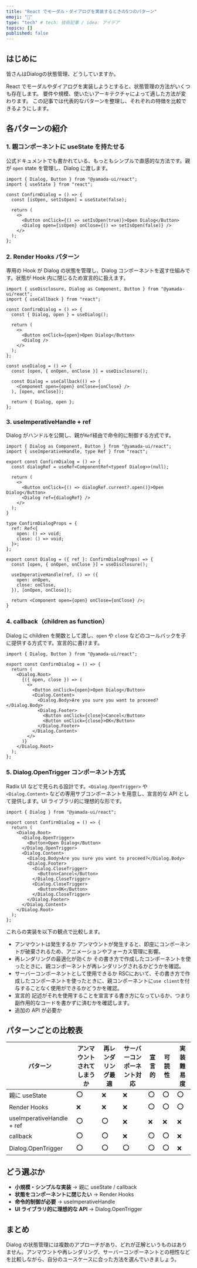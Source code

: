 ```yaml
---
title: "React でモーダル・ダイアログを実装するときの5つのパターン"
emoji: "🚪"
type: "tech" # tech: 技術記事 / idea: アイデア
topics: []
published: false
---
```


## はじめに

皆さんはDialogの状態管理、どうしていますか。

React でモーダルやダイアログを実装しようとすると、状態管理の方法がいくつも存在します。
要件や規模、使いたいアーキテクチャによって適した方法が変わります。
この記事では代表的なパターンを整理し、それぞれの特徴を比較できるようにします。

## 各パターンの紹介

### 1. 親コンポーネントに useState を持たせる

公式ドキュメントでも書かれている、もっともシンプルで直感的な方法です。親が `open` state を管理し、Dialog に渡します。

```tsx
import { Dialog, Button } from "@yamada-ui/react";
import { useState } from "react";

const ConfirmDialog = () => {
  const [isOpen, setIsOpen] = useState(false);

  return (
    <>
      <Button onClick={() => setIsOpen(true)}>Open Dialog</Button>
      <Dialog open={isOpen} onClose={() => setIsOpen(false)} />
    </>
  );
};
```

### 2. Render Hooks パターン

専用の Hook が Dialog の状態を管理し、Dialog コンポーネントを返す仕組みです。状態が Hook 内に閉じるため宣言的に扱えます。

```tsx
import { useDisclosure, Dialog as Component, Button } from "@yamada-ui/react";
import { useCallback } from "react";

const ConfirmDialog = () => {
  const { Dialog, open } = useDialog();

  return (
    <>
      <Button onClick={open}>Open Dialog</Button>
      <Dialog />
    </>
  );
};

const useDialog = () => {
  const [open, { onOpen, onClose }] = useDisclosure();
  
  const Dialog = useCallback(() => (
    <Component open={open} onClose={onClose} />
  ), [open, onClose]);

  return { Dialog, open };
};
```

### 3. useImperativeHandle + ref

Dialog がハンドルを公開し、親が`Ref`経由で命令的に制御する方式です。

```tsx
import { Dialog as Component, Button } from "@yamada-ui/react";
import { useImperativeHandle, type Ref } from "react";

export const ConfirmDialog = () => {
  const dialogRef = useRef<ComponentRef<typeof Dialog>>(null);

  return (
    <>
      <Button onClick={() => dialogRef.current?.open()}>Open Dialog</Button>
      <Dialog ref={dialogRef} />
    </>
  );
}

type ConfirmDialogProps = {
  ref: Ref<{
    open: () => void;
    close: () => void;
  }>;
};

export const Dialog = ({ ref }: ConfirmDialogProps) => {
  const [open, { onOpen, onClose }] = useDisclosure();

  useImperativeHandle(ref, () => ({
    open: onOpen,
    close: onClose,
  }), [onOpen, onClose]);

  return <Component open={open} onClose={onClose} />;
}
```

### 4. callback（children as function）

Dialog に children を関数として渡し、`open` や `close` などのコールバックを子に提供する方式です。宣言的に書けます。

```tsx
import { Dialog, Button } from "@yamada-ui/react";

export const ConfirmDialog = () => {
  return (
    <Dialog.Root>
      {({ open, close }) => (
        <>
          <Button onClick={open}>Open Dialog</Button>
          <Dialog.Content>
            <Dialog.Body>Are you sure you want to proceed?</Dialog.Body>
            <Dialog.Footer>
              <Button onClick={close}>Cancel</Button>
              <Button onClick={close}>OK</Button>
            </Dialog.Footer>
          </Dialog.Content>
        </>
      )}
    </Dialog.Root>
  );
};

```

### 5. Dialog.OpenTrigger コンポーネント方式

Radix UI などで見られる設計です。`<Dialog.OpenTrigger>` や `<Dialog.Content>` などの専用サブコンポーネントを用意し、宣言的な API として提供します。UI ライブラリ的に理想的な形です。

```tsx
import { Dialog } from "@yamada-ui/react";

export const ConfirmDialog = () => {
  return (
    <Dialog.Root>
      <Dialog.OpenTrigger>
        <Button>Open Dialog</Button>
      </Dialog.OpenTrigger>
      <Dialog.Content>
        <Dialog.Body>Are you sure you want to proceed?</Dialog.Body>
        <Dialog.Footer>
          <Dialog.CloseTrigger>
            <Button>Cancel</Button>
          </Dialog.CloseTrigger>
          <Dialog.CloseTrigger>
            <Button>OK</Button>
          </Dialog.CloseTrigger>
        </Dialog.Footer>
      </Dialog.Content>
    </Dialog.Root>
  );
};
```

これらの実装を以下の観点で比較します。

* アンマウントは発生するか
  アンマウントが発生すると、即座にコンポーネントが破棄されるため、アニメーションやフォーカス管理に影響。
* 再レンダリングの最適化が効くか
その書き方で作成したコンポーネントを使ったときに、親コンポーネントが再レンダリングされるかどうかを確認。
* サーバーコンポーネントとして使用できるか
  RSCにおいて、その書き方で作成したコンポーネントを使ったときに、親コンポーネントに`use client`を付与することなく使用ができるかどうかを確認。
* 宣言的
記述がそれを使用することを宣言する書き方になっているか、つまり副作用的なコードを書かずに済むかを確認します。
* 追加の API が必要か

## パターンごとの比較表

| パターン                      | アンマウントされてしまうか   | 再レンダリング最適       | サーバーコンポーネント対応 | 宣言的 | 可読性 | 実装難易度 |
| ------------------------- | --- | --- | --- | --- | --- | --- |
| 親に useState            　| ⭕ | ❌ | ❌ | ⭕| ⭕ | ⭕ |
| Render Hooks              | ❌ | ❌ | ❌ | ⭕| ⭕ | ⭕ |
| useImperativeHandle + ref | ⭕ | ⭕ | ❌ | ❌| ❌ | ❌ |
| callback                  | ⭕ | ⭕ | ❌ | ⭕| ⭕ | ❌ |
| Dialog.OpenTrigger        | ⭕ | ⭕ | ⭕ | ⭕| ⭕ | ❌ |

## どう選ぶか

* **小規模・シンプルな実装** → 親に useState / callback
* **状態をコンポーネントに閉じたい** → Render Hooks
* **命令的制御が必要** → useImperativeHandle
* **UI ライブラリ的に理想的な API** → Dialog.OpenTrigger

## まとめ

Dialog の状態管理には複数のアプローチがあり、どれが正解というものはありません。アンマウントや再レンダリング、サーバーコンポーネントとの相性などを比較しながら、自分のユースケースに合った方法を選んでいきましょう。
